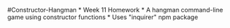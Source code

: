 #Constructor-Hangman
    * Week 11 Homework
    * A hangman command-line game using constructor functions
    * Uses "inquirer" npm package
